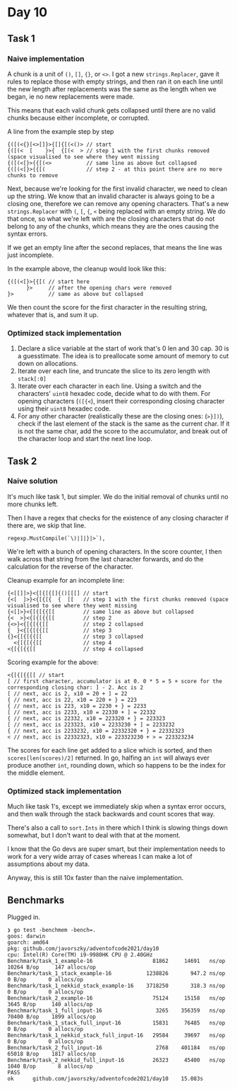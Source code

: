 # Day 10

## Task 1

### Naive implementation

A chunk is a unit of `()`, `[]`, `{}`, or `<>`. I got a new `strings.Replacer`, gave it rules to replace those with
empty strings, and then ran it on each line until the new length after replacements was the same as the length when we
began, ie no new replacements were made.

This means that each valid chunk gets collapsed until there are no valid chunks because either incomplete, or corrupted.

A line from the example step by step

```
{([(<{}[<>[]}>{[]{[(<()> // start
{([(<  [    }>{  {[(<  > // step 1 with the first chunks removed (space visualised to see where they went missing
{([(<[}>{{[(<>           // same line as above but collapsed
{([(<[}>{{[(             // step 2 - at this point there are no more chunks to remove
```

Next, because we're looking for the first invalid character, we need to clean up the string. We know that an invalid
character is always going to be a closing one, therefore we can remove any opening characters. That's a
new `strings.Replacer` with `(`, `[`, `{`, `<` being replaced with an empty string. We do that once, so what we're left
with are the closing characters that do not belong to any of the chunks, which means they are the ones causing the
syntax errors.

If we get an empty line after the second replaces, that means the line was just incomplete.

In the example above, the cleanup would look like this:

```
{([(<[}>{{[( // start here
      }>     // after the opening chars were removed
}>           // same as above but collapsed
```

We then count the score for the first character in the resulting string, whatever that is, and sum it up.

### Optimized stack implementation

1. Declare a slice variable at the start of work that's 0 len and 30 cap. 30 is a guesstimate. The idea is to
   preallocate some amount of memory to cut down on allocations.
2. Iterate over each line, and truncate the slice to its zero length with `stack[:0]`
3. Iterate over each character in each line. Using a switch and the characters' `uint8` hexadec code, decide what to do
   with them. For opening characters (`([{<`), insert their corresponding closing character using their `uint8` hexadec
   code.
4. For any other character (realistically these are the closing ones: (`>}])`), check if the last element of the stack
   is the same as the current char. If it is not the same char, add the score to the accumulator, and break out of the
   character loop and start the next line loop.

## Task 2

### Naive solution

It's much like task 1, but simpler. We do the initial removal of chunks until no more chunks left.

Then I have a regex that checks for the existence of any closing character if there are, we skip that line.

```
regexp.MustCompile(`\)|]|}|>`),
```

We're left with a bunch of opening characters. In the score counter, I then walk across that string from the last
character forwards, and do the calculation for the reverse of the character.

Cleanup example for an incomplete line:

```
{<[[]]>}<{[{[{[]{()[[[] // start
{<[  ]>}<{[{[{  {  [[   // step 1 with the first chunks removed (space visualised to see where they went missing
{<[]>}<{[{[{{[[         // same line as above but collapsed
{<  >}<{[{[{{[[         // step 2
{<>}<{[{[{{[[           // step 2 collapsed
{  }<{[{[{{[[           // step 3
{}<{[{[{{[[             // step 3 collapsed
  <{[{[{{[[             // step 4
<{[{[{{[[               // step 4 collapsed
```

Scoring example for the above:

```
<{[{[{{[[ // start
[ // first character, accumulator is at 0. 0 * 5 = 5 + score for the corresponding closing char: ] - 2. Acc is 2
[ // next, acc is 2, x10 = 20 + ] = 22
{ // next, acc is 22, x10 = 220 + } = 223
{ // next, acc is 223, x10 = 2230 + } = 2233
[ // next, acc is 2233, x10 = 22330 + ] = 22332
{ // next, acc is 22332, x10 = 223320 + } = 223323
[ // next, acc is 223323, x10 = 2233230 + ] = 2233232
{ // next, acc is 2233232, x10 = 22332320 + } = 22332323
< // next, acc is 22332323, x10 = 223323230 + > = 223323234
```

The scores for each line get added to a slice which is sorted, and then `scores[len(scores)/2]` returned. In go, halfing
an `int` will always ever produce another `int`, rounding down, which so happens to be the index for the middle element.

### Optimized stack implementation

Much like task 1's, except we immediately skip when a syntax error occurs, and then walk through the stack backwards and
count scores that way.

There's also a call to `sort.Ints` in there which I think is slowing things down somewhat, but I don't want to deal with
that at the moment.

I know that the Go devs are super smart, but their implementation needs to work for a very wide array of cases whereas I
can make a lot of assumptions about my data.

Anyway, this is still 10x faster than the naive implementation.

## Benchmarks

Plugged in.

```
❯ go test -benchmem -bench=.
goos: darwin
goarch: amd64
pkg: github.com/javorszky/adventofcode2021/day10
cpu: Intel(R) Core(TM) i9-9980HK CPU @ 2.40GHz
Benchmark/task_1_example-16                   81862     14691   ns/op    10264 B/op     147 allocs/op
Benchmark/task_1_stack_example-16           1238826       947.2 ns/op        0 B/op       0 allocs/op
Benchmark/task_1_nekkid_stack_example-16    3718250       318.3 ns/op        0 B/op       0 allocs/op
Benchmark/task_2_example-16                   75124     15158   ns/op     3645 B/op     140 allocs/op
Benchmark/task_1_full_input-16                 3265    356359   ns/op    70400 B/op    1899 allocs/op
Benchmark/task_1_stack_full_input-16          15831     76485   ns/op        0 B/op       0 allocs/op
Benchmark/task_1_nekkid_stack_full_input-16   29584     39697   ns/op        0 B/op       0 allocs/op
Benchmark/task_2_full_input-16                 2768    401184   ns/op    65018 B/op    1817 allocs/op
Benchmark/task_2_nekkid_full_input-16         26323     45400   ns/op     1040 B/op       8 allocs/op
PASS
ok      github.com/javorszky/adventofcode2021/day10    15.083s
```
